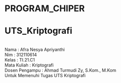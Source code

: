 # PROGRAM_CHIPER

# UTS_Kriptografi
<br>
Nama             : Afra Nesya Apriyanthi<br>
Nim              : 312110614<br>
Kelas            : TI.21.C1<br>
Mata Kuliah      : Kriptografi<br>
Dosen Pengampu   : Ahmad Turmudi Zy, S.Kom., M.Kom<br>
Untuk Memenuhi Tugas UTS Kriptografi 
